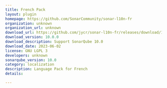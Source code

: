 ```yaml
---
title: French Pack
layout: plugin
homepage: https://github.com/SonarCommunity/sonar-l10n-fr
organization: unknown
organization_url: unknown
download_url: https://github.com/jycr/sonar-l10n-fr/releases/download/10.0.0/sonar-l10n-fr-plugin-10.0.0.jar
download_version: 10.0.0
download_description: Support SonarQube 10.0
download_date: 2023-06-02
license: GNU LGPL 3
developers: unknown
sonarqube_version: 10.0
category: localization
description: Language Pack for French
details: 

---
```

